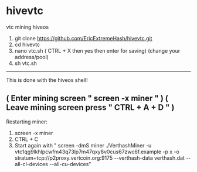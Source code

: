 # hivevtc
vtc mining hiveos

1. git clone https://github.com/EricExtremeHash/hivevtc.git
2. cd hivevtc
3. nano vtc.sh ( CTRL + X then yes then enter for saving) (change your address/pool)
4. sh vtc.sh
--------------------------
This is done with the hiveos shell!

( Enter mining screen " screen -x miner " )
( Leave mining screen press " CTRL + A + D " )
---------------------------
Restarting miner:
1. screen -x miner
2. CTRL + C
3. Start again with " screen -dmS miner ./VerthashMiner -u vtc1qg9lkhlpcwfm43q73lp7m47qxy8v0cus67zwc6f.example -p x -o stratum+tcp://p2proxy.vertcoin.org:9175 --verthash-data verthash.dat --all-cl-devices --all-cu-devices"
